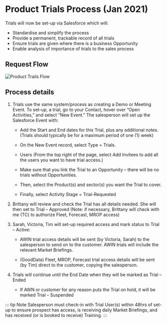 # Product Trials Process (Jan 2021)

Trials will now be set-up via Salesforce which will:

- Standardise and simplify the process
- Provide a permanent, trackable record of all trials
- Ensure trials are given where there is a business Opportunity
- Enable analysis of importance of trials to the sales process

## Request Flow

![Product Trails Flow](/media/Product_trials_flow.png)

## Process details

1. Trials use the same system/process as creating a Demo or Meeting Event. To set-up, a trial, go to your Contact, hover over “Open Activities,” and select “New Event.” The salesperson will set up the Salesforce Event with:

   - Add the Start and End dates for this Trial, plus any additional notes. (Trials should typically be for a maximum period of one (1) week)

   * On the New Event record, select Type = Trials.

   * Users (From the top right of the page, select Add Invitees to add all the users you want to have trial access.)

   * Make sure that you link the Trial to an Opportunity – there will be no trials without Opportunities.

   * Then, select the Product(s) and sector(s) you want the Trial to cover.
   * Finally, select Activity Stage = Trial-Requested

2. Brittany will review and check the Trial has all details needed. She will then set to Trial – Approved (Note: if necessary, Brittany will check with me (TC) to authorize Fleet, Forecast, MROP access)

3. Sarah, Victoria, Tim will set-up required access and mark status to Trial – Active:

   - AWIN trial access details will be sent (by Victoria, Sarah) to the salesperson to send on to the customer. AWIN trials will include the relevant Market Briefings.

   - (GoodData) Fleet, MROP, Forecast trial access details will be sent (by Tim) direct to the customer, copying the salesperson.

4. Trials will continue until the End Date when they will be marked as Trial – Ended

   - If AWN or customer for any reason puts the Trial on hold, it will be marked Trial – Suspended

::: tip Note
Salesperson must check-in with Trial User(s) within 48hrs of set-up to ensure prospect has access, is receiving daily Market Briefings, and has received (or is booked to receive) Training.
:::
